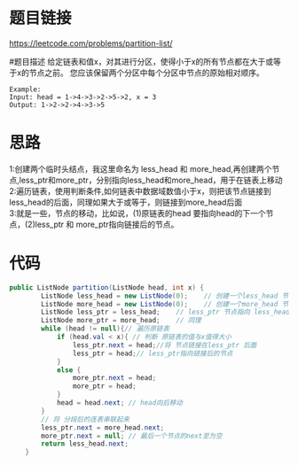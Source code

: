 # 题目链接
https://leetcode.com/problems/partition-list/

#题目描述
给定链表和值x，对其进行分区，使得小于x的所有节点都在大于或等于x的节点之前。
 您应该保留两个分区中每个分区中节点的原始相对顺序。  
```$xslt
Example:  
Input: head = 1->4->3->2->5->2, x = 3  
Output: 1->2->2->4->3->5  
```

# 思路
1:创建两个临时头结点，我这里命名为 less_head 和 more_head,再创建两个节点,less_ptr和more_ptr，分别指向less_head和more_head，用于在链表上移动   
2:遍历链表，使用判断条件,如何链表中数据域数值小于x，则把该节点链接到less_head的后面，同理如果大于或等于，则链接到more_head后面  
3:就是一些，节点的移动，比如说，(1)原链表的head 要指向head的下一个节点，(2)less_ptr 和 more_ptr指向链接后的节点。  
# 代码
```java
public ListNode partition(ListNode head, int x) {
        ListNode less_head = new ListNode(0);    // 创建一个less_head 节点
        ListNode more_head = new ListNode(0);    // 创建一个more_head 节点
        ListNode less_ptr = less_head;    // less_ptr 节点指向 less_head
        ListNode more_ptr = more_head;    // 同理
        while (head != null){// 遍历原链表
            if (head.val < x){ // 判断 原链表的值与x值得大小
                less_ptr.next = head;//将 节点链接在less_ptr 后面
                less_ptr = head;// less_ptr指向链接后的节点
            }
            else {
                more_ptr.next = head;
                more_ptr = head;
            }
            head = head.next; // head向后移动
        }
        // 将 分段后的连表串联起来
        less_ptr.next = more_head.next;
        more_ptr.next = null; // 最后一个节点的next至为空
        return less_head.next;
    }
```
